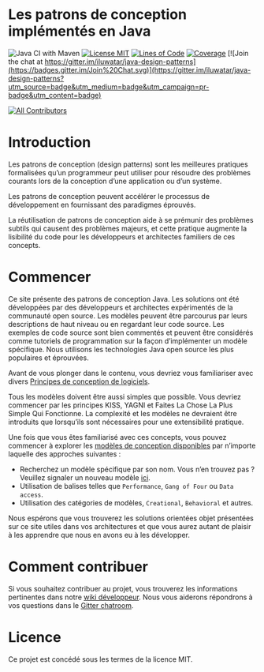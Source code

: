 <!-- Cette ligne doit restée vide pour des raisons de formatage
    afin qu’on puisse avoir un affichage agréable comme sur un 
    site web par exemple -->

# Les patrons de conception implémentés en Java

![Java CI with Maven](https://github.com/iluwatar/java-design-patterns/workflows/Java%20CI%20with%20Maven/badge.svg)
[![License MIT](https://img.shields.io/badge/license-MIT-blue.svg)](https://raw.githubusercontent.com/iluwatar/java-design-patterns/master/LICENSE.md)
[![Lines of Code](https://sonarcloud.io/api/project_badges/measure?project=iluwatar_java-design-patterns&metric=ncloc)](https://sonarcloud.io/dashboard?id=iluwatar_java-design-patterns)
[![Coverage](https://sonarcloud.io/api/project_badges/measure?project=iluwatar_java-design-patterns&metric=coverage)](https://sonarcloud.io/dashboard?id=iluwatar_java-design-patterns)
[![Join the chat at https://gitter.im/iluwatar/java-design-patterns](https://badges.gitter.im/Join%20Chat.svg)](https://gitter.im/iluwatar/java-design-patterns?utm_source=badge&utm_medium=badge&utm_campaign=pr-badge&utm_content=badge)
<!-- ALL-CONTRIBUTORS-BADGE:START - Do not remove or modify this section -->
[![All Contributors](https://img.shields.io/badge/all_contributors-148-orange.svg?style=flat-square)](#contributors-)
<!-- ALL-CONTRIBUTORS-BADGE:END -->

# Introduction

Les patrons de conception (design patterns) sont les meilleures
pratiques formalisées qu’un programmeur peut utiliser pour résoudre
des problèmes courants lors de la conception d’une application
ou d’un système.

Les patrons de conception peuvent accélérer le processus de
développement en fournissant des paradigmes éprouvés.

La réutilisation de patrons de conception aide à se prémunir des problèmes subtils
qui causent des problèmes majeurs, et cette pratique augmente la lisibilité
du code pour les développeurs et architectes familiers de ces concepts.

# Commencer

Ce site présente des patrons de conception Java. Les solutions ont été développées
par des développeurs et architectes expérimentés de la communauté open source.
Les modèles peuvent être parcourus par leurs descriptions de haut niveau ou
en regardant leur code source.
Les exemples de code source sont bien commentés et peuvent être considérés
comme tutoriels de programmation sur la façon d’implémenter un modèle spécifique.
Nous utilisons les technologies Java open source les plus populaires et éprouvées.

Avant de vous plonger dans le contenu, vous devriez vous familiariser avec divers
[Principes de conception de logiciels](https://java-design-patterns.com/principles/).

Tous les modèles doivent être aussi simples que possible.
Vous devriez commencer par les principes KISS, YAGNI et
Faites La Chose La Plus Simple Qui Fonctionne.
La complexité et les modèles ne devraient être introduits
que lorsqu’ils sont nécessaires pour une extensibilité pratique.

Une fois que vous êtes familiarisé avec ces concepts, vous pouvez commencer à explorer les
[modèles de conception disponibles](https://java-design-patterns.com/patterns/)
par n’importe laquelle des approches suivantes&nbsp;:

- Recherchez un modèle spécifique par son nom.
  Vous n’en trouvez pas&nbsp;? Veuillez signaler un nouveau
  modèle [ici](https://github.com/iluwatar/java-design-patterns/issues).
- Utilisation de balises telles que `Performance`, `Gang of Four` ou `Data access`.
- Utilisation des catégories de modèles, `Creational`, `Behavioral` et autres.

Nous espérons que vous trouverez les solutions orientées objet présentées
sur ce site utiles dans vos architectures et que vous aurez autant
de plaisir à les apprendre que nous en avons eu à les développer.

# Comment contribuer

Si vous souhaitez contribuer au projet, vous trouverez les informations pertinentes dans
notre [wiki développeur](https://github.com/iluwatar/java-design-patterns/wiki).
Nous vous aiderons répondrons à vos questions dans
le [Gitter chatroom](https://gitter.im/iluwatar/java-design-patterns).

# Licence

Ce projet est concédé sous les termes de la licence MIT.

